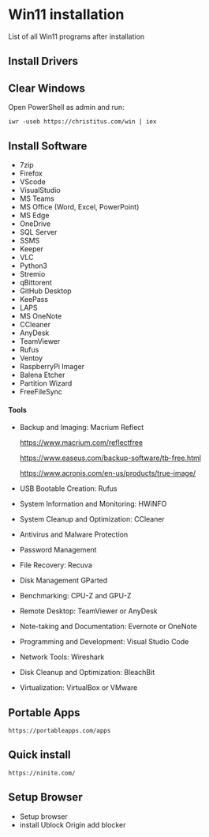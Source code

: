 Win11 installation
==========

List of all Win11 programs after installation

## Install Drivers

## Clear Windows

Open PowerShell as admin and run:

`iwr -useb https://christitus.com/win | iex`

## Install Software

- 7zip
- Firefox
- VScode
- VisualStudio
- MS Teams
- MS Office (Word, Excel, PowerPoint)
- MS Edge
- OneDrive
- SQL Server
- SSMS
- Keeper
- VLC
- Python3
- Stremio
- qBittorent
- GitHub Desktop
- KeePass
- LAPS
- MS OneNote
- CCleaner
- AnyDesk
- TeamViewer
- Rufus
- Ventoy
- RaspberryPi Imager
- Balena Etcher
- Partition Wizard
- FreeFileSync

#### Tools

- Backup and Imaging:
    Macrium Reflect

    https://www.macrium.com/reflectfree
    
    https://www.easeus.com/backup-software/tb-free.html

    https://www.acronis.com/en-us/products/true-image/

- USB Bootable Creation:
    Rufus

- System Information and Monitoring:
    HWiNFO

- System Cleanup and Optimization:
    CCleaner

- Antivirus and Malware Protection

- Password Management

- File Recovery:
    Recuva

- Disk Management
    GParted

- Benchmarking:
    CPU-Z and GPU-Z

- Remote Desktop:
    TeamViewer or AnyDesk

- Note-taking and Documentation:
    Evernote or OneNote

- Programming and Development:
    Visual Studio Code

- Network Tools:
    Wireshark

- Disk Cleanup and Optimization:
    BleachBit

- Virtualization:
    VirtualBox or VMware


## Portable Apps

    https://portableapps.com/apps


## Quick install

    https://ninite.com/


## Setup Browser

 - Setup browser
 - install Ublock Origin add blocker
 
